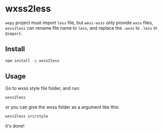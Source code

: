 # wxss2less

`wepy` project must import `less` file, but `weui-wsss` only provide `wxss` files, `wxss2less` can rename file name to `less`, and replace the `.wxss` to `.less` in `@import`.

## Install

```sh
npm install -g wxss2less
```

## Usage

Go to wxss style file folder, and run:

```sh
wxss2less
```

or you can give the wxss folder as a argument like this:

```sh
wxss2less src/style
```

it's done!
